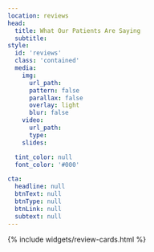 ```yaml
---
location: reviews
head:
  title: What Our Patients Are Saying
  subtitle:
style:
  id: 'reviews'
  class: 'contained'
  media:
    img:
      url_path:
      pattern: false
      parallax: false
      overlay: light
      blur: false
    video:
      url_path:
      type:
    slides:

  tint_color: null
  font_color: '#000'

cta:
  headline: null
  btnText: null
  btnType: null
  btnLink: null
  subtext: null
---
```

{% include widgets/review-cards.html %}
